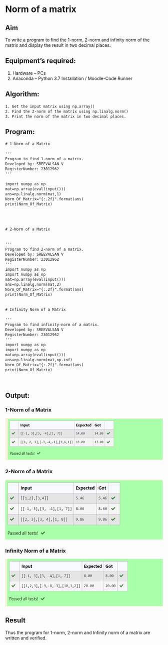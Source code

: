 # Norm of a matrix
## Aim
To write a program to find the 1-norm, 2-norm and infinity norm of the matrix and display the result in two decimal places.
## Equipment’s required:
1.	Hardware – PCs
2.	Anaconda – Python 3.7 Installation / Moodle-Code Runner
## Algorithm:
	1. Get the input matrix using np.array()   
    2. Find the 2-norm of the matrix using np.linalg.norm()
	3. Print the norm of the matrix in two decimal places.
## Program:
```
# 1-Norm of a Matrix

'''
Program to find 1-norm of a matrix.
Developed by: SREEVALSAN V
RegisterNumber: 23012962
'''

import numpy as np
mat=np.array(eval(input()))
ans=np.linalg.norm(mat,1)
Norm_Of_Matrix="{:.2f}".format(ans)
print(Norm_Of_Matrix)




# 2-Norm of a Matrix


'''
Program to find 2-norm of a matrix.
Developed by: SREEVALSAN V
RegisterNumber: 23012962
'''
import numpy as np
import numpy as np
mat=np.array(eval(input()))
ans=np.linalg.norm(mat,2)
Norm_Of_Matrix="{:.2f}".format(ans)
print(Norm_Of_Matrix)


# Infinity Norm of a Matrix

'''
Program to find infinity-norm of a matrix.
Developed by: SREEVALSAN V
RegisterNumber: 23012962
'''
import numpy as np
import numpy as np
mat=np.array(eval(input()))
ans=np.linalg.norm(mat,np.inf)
Norm_Of_Matrix="{:.2f}".format(ans)
print(Norm_Of_Matrix)



```
## Output:
### 1-Norm of a Matrix

![Alt text](image.png)

### 2-Norm of a Matrix

![Alt text](image-1.png)

### Infinity Norm of a Matrix

![Alt text](image-2.png)

## Result
Thus the program for 1-norm, 2-norm and Infinity norm of a matrix are written and verified.
